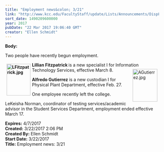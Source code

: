 ```yaml
---
title: "Employment news&colon; 3/21"
link: "http://www.kcc.edu/FacultyStaff/update/Lists/Announcements/DispForm.aspx?ID=2400"
sort_date: 1490209600000
year: 2017
pubDate: "22 Mar 2017 19:06:40 GMT"
creator: "Ellen Schmidt"
---
```


<div><b>Body:</b> <div class="ExternalClass638EE7C6B84946C3969B055B0B52F238"><p>Two people have recently begun employment.</p>
<p><strong><img width="200" height="267" alt="LFitzpatrick.jpg" src="/FacultyStaff/update/Documents/LFitzpatrick.jpg" style="height:104px;vertical-align:auto;float:left;margin:5px;width:78px" />Lillian Fitzpatrick </strong>is a new specialist I for Information Technology Services, effective March 8.<img width="201" height="267" alt="AGutierrez.jpg" src="/FacultyStaff/update/Documents/AGutierrez.jpg" style="height:107px;vertical-align:auto;float:right;margin:5px;width:81px" /></p>
<p><strong>Alfredo Gutierrez</strong> is a new custodian I for Physical Plant Department, effective Feb. 27. </p>
<p>​One employee recently left the college.</p>
<p>LeKeisha Norman, coordinator of testing services/academic advisor in the Student Services Department, employment ended effective March 17.</p></div></div>
<div><b>Expires:</b> 4/7/2017</div>
<div><b>Created:</b> 3/22/2017 2:06 PM</div>
<div><b>Created By:</b> Ellen Schmidt</div>
<div><b>Start Date:</b> 3/22/2017</div>
<div><b>Title:</b> Employment news: 3/21</div>
